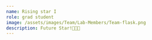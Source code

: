 ```yaml
---
name: Rising star I
role: grad student
image: /assets/images/Team/Lab-Members/Team-flask.png
description: Future Star!🌟🌟🌟
---
```

